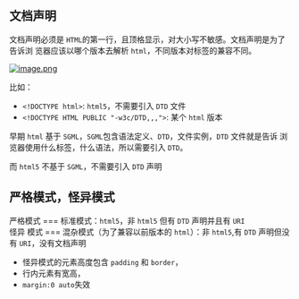 ## 文档声明

文档声明必须是 `HTML`的第一行，且顶格显示，对大小写不敏感。文档声明是为了告诉浏
览器应该以哪个版本去解析 `html`，不同版本对标签的兼容不同。

<a data-fancybox title="image.png" href="https://p1-juejin.byteimg.com/tos-cn-i-k3u1fbpfcp/fe44f73ee14940d8b9a9e416c44bb3cb~tplv-k3u1fbpfcp-jj-mark:0:0:0:0:q75.image#?w=657&h=438&s=321121&e=png&b=afadab">![image.png](https://p1-juejin.byteimg.com/tos-cn-i-k3u1fbpfcp/fe44f73ee14940d8b9a9e416c44bb3cb~tplv-k3u1fbpfcp-jj-mark:0:0:0:0:q75.image#?w=657&h=438&s=321121&e=png&b=afadab)</a>

比如：

- `<!DOCTYPE html>`: `html5`，不需要引入 `DTD` 文件
- `<!DOCTYPE HTML PUBLIC "-w3c/DTD,,,">`: 某个 `html` 版本

早期 `html` 基于 `SGML`，`SGML`包含语法定义、`DTD`，文件实例，`DTD` 文件就是告诉
浏览器使用什么标签，什么语法，所以需要引入 `DTD`。

而 `html5` 不基于 `SGML`，不需要引入 `DTD` 声明

## 严格模式，怪异模式

严格模式 === 标准模式：`html5`，非 `html5` 但有 `DTD` 声明并且有 `URI` <br> 怪异
模式 === 混杂模式（为了兼容以前版本的 `html`）：非 `html5`,有 `DTD` 声明但没有
`URI`，没有文档声明 <br>

- 怪异模式的元素高度包含 `padding` 和 `border`，
- 行内元素有宽高，
- `margin:0 auto`失效
